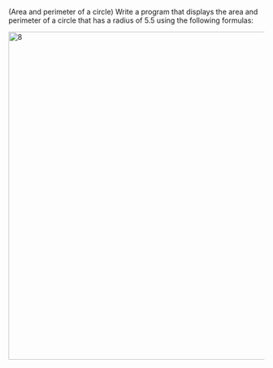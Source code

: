 (Area and perimeter of a circle) Write a program that displays the area and
perimeter of a circle that has a radius of 5.5 using the following formulas:

<img width="646" alt="8" src="https://user-images.githubusercontent.com/110309198/199667676-41a06140-4fa2-446e-b5d1-f10ce4ef64c5.png">
